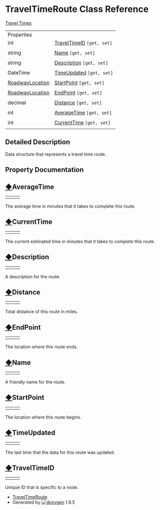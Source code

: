 # TravelTimeRoute Class Reference

[Travel Times](group___travel_times.html)

|  |  |
| --- | --- |
| Properties | |
| int | [TravelTimeID](class_travel_time_route.html#ad0d3921e3a58bdf95240b9138d306258) `[get, set]` |
|  | |
| string | [Name](class_travel_time_route.html#a93f5eb037a43d0b59b32b2cd403ae83e) `[get, set]` |
|  | |
| string | [Description](class_travel_time_route.html#a953dd7b4ed71f93cca6fe70df88615e3) `[get, set]` |
|  | |
| DateTime | [TimeUpdated](class_travel_time_route.html#a15089cba3d92ef32775f2400c14a37b0) `[get, set]` |
|  | |
| [RoadwayLocation](class_roadway_location.html) | [StartPoint](class_travel_time_route.html#a83107bb40d2b34add8bf6d7e4bc2769a) `[get, set]` |
|  | |
| [RoadwayLocation](class_roadway_location.html) | [EndPoint](class_travel_time_route.html#a19eeb8c6807bfd80f3722582b50d6ca6) `[get, set]` |
|  | |
| decimal | [Distance](class_travel_time_route.html#a2e7bef7320cbf7af3bc33c32b5f18e0a) `[get, set]` |
|  | |
| int | [AverageTime](class_travel_time_route.html#a10c42a2a544fe7d062a7a052996342b1) `[get, set]` |
|  | |
| int | [CurrentTime](class_travel_time_route.html#abf24b0c16b761762e3db47b6672d50ee) `[get, set]` |
|  | |

## Detailed Description

Data structure that represents a travel time route.

## Property Documentation

## [◆](#a10c42a2a544fe7d062a7a052996342b1)AverageTime

|  |  |  |
| --- | --- | --- |
| |  | | --- | | int TravelTimeRoute.AverageTime | | getset |

The average time in minutes that it takes to complete this route.

## [◆](#abf24b0c16b761762e3db47b6672d50ee)CurrentTime

|  |  |  |
| --- | --- | --- |
| |  | | --- | | int TravelTimeRoute.CurrentTime | | getset |

The current estimated time in minutes that it takes to complete this route.

## [◆](#a953dd7b4ed71f93cca6fe70df88615e3)Description

|  |  |  |
| --- | --- | --- |
| |  | | --- | | string TravelTimeRoute.Description | | getset |

A description for the route.

## [◆](#a2e7bef7320cbf7af3bc33c32b5f18e0a)Distance

|  |  |  |
| --- | --- | --- |
| |  | | --- | | decimal TravelTimeRoute.Distance | | getset |

Total distance of this route in miles.

## [◆](#a19eeb8c6807bfd80f3722582b50d6ca6)EndPoint

|  |  |  |
| --- | --- | --- |
| |  | | --- | | [RoadwayLocation](class_roadway_location.html) TravelTimeRoute.EndPoint | | getset |

The location where this route ends.

## [◆](#a93f5eb037a43d0b59b32b2cd403ae83e)Name

|  |  |  |
| --- | --- | --- |
| |  | | --- | | string TravelTimeRoute.Name | | getset |

A friendly name for the route.

## [◆](#a83107bb40d2b34add8bf6d7e4bc2769a)StartPoint

|  |  |  |
| --- | --- | --- |
| |  | | --- | | [RoadwayLocation](class_roadway_location.html) TravelTimeRoute.StartPoint | | getset |

The location where this route begins.

## [◆](#a15089cba3d92ef32775f2400c14a37b0)TimeUpdated

|  |  |  |
| --- | --- | --- |
| |  | | --- | | DateTime TravelTimeRoute.TimeUpdated | | getset |

The last time that the data for this route was updated.

## [◆](#ad0d3921e3a58bdf95240b9138d306258)TravelTimeID

|  |  |  |
| --- | --- | --- |
| |  | | --- | | int TravelTimeRoute.TravelTimeID | | getset |

Unique ID that is specific to a route.

* [TravelTimeRoute](class_travel_time_route.html)
* Generated by [![doxygen](doxygen.svg)](https://www.doxygen.org/index.html) 1.9.5

